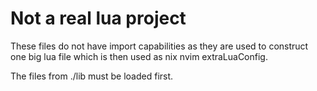 # Not a real lua project

These files do not have import capabilities as they are used to construct one
big lua file which is then used as nix nvim extraLuaConfig.

The files from ./lib must be loaded first.

